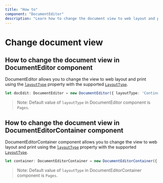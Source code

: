 ```yaml
---
title: "How to"
component: "DocumentEditor"
description: "Learn how to change the document view to web layout and print view in document editor."
---
```


# Change document view

## How to change the document view in DocumentEditor component

DocumentEditor allows you to change the view to web layout and print using the [`layoutType`](../../api/document-editor#layouttype) property with the supported [`LayoutType`](../../api/document-editor/layouttype/).

```typescript
let docEdit: DocumentEditor = new DocumentEditor({ layoutType: 'Continuous'});
```

>Note: Default value of `layoutType` in DocumentEditor component is `Pages`.

## How to change the document view in DocumentEditorContainer component

DocumentEditorContainer component allows you to change the view to web layout and print using the [`layoutType`](../../api/document-editor-container#layouttype) property with the supported [`LayoutType`](../../api/document-editor/layouttype/).

```typescript
let container: DocumentEditorContainer = new DocumentEditorContainer({ layoutType: "Continuous" });
```

>Note: Default value of `layoutType` in DocumentEditorContainer component is `Pages`.